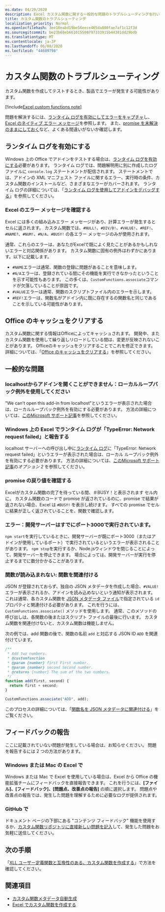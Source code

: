 ```yaml
---
ms.date: 04/29/2020
description: Excel カスタム関数に関する一般的な問題のトラブルシューティングを行います。
title: カスタム関数のトラブルシューティング
localization_priority: Normal
ms.openlocfilehash: 3ee18eabd19be56eece465da880fae7af1c12f3d
ms.sourcegitcommit: be23b68eb661015508797333915b44381dd29bdb
ms.translationtype: MT
ms.contentlocale: ja-JP
ms.lasthandoff: 06/08/2020
ms.locfileid: "44609798"
---
```

# <a name="troubleshoot-custom-functions"></a>カスタム関数のトラブルシューティング

カスタム関数を作成してテストするとき、製品でエラーが発生する可能性があります。

[!include[Excel custom functions note](../includes/excel-custom-functions-note.md)]

問題を解決するには、[ランタイム ログを有効にしてエラーをキャプチャ](#enable-runtime-logging)し、[Excel のネイティブ エラー メッセージ](#check-for-excel-error-messages)を参照します。 また、[promise を未解決のままにしておく](#ensure-promises-return)など、よくある間違いがないか確認します。

## <a name="enable-runtime-logging"></a>ランタイム ログを有効にする

Windows 上の Office でアドインをテストする場合は、[ランタイム ログを有効にする](../testing/runtime-logging.md)必要があります。 ランタイム ログでは、問題解明用に別に作成したログ ファイルに `console.log` ステートメントが配信されます。 ステートメントでは、アドインの XML マニフェスト ファイルに関するエラー、実行時の条件、カスタム関数のインストールなど、さまざまなエラーがカバーされます。 ランタイム ログの詳細については、「[ランタイム ログを使用してアドインをデバッグする](../testing/runtime-logging.md)」を参照してください。

### <a name="check-for-excel-error-messages"></a>Excel のエラー メッセージを確認する

Excel には多くの組み込みエラー メッセージがあり、計算エラーが発生するとセルに返されます。 カスタム関数では、`#NULL!`、`#DIV/0!`、`#VALUE!`、`#REF!`、`#NAME?`、`#NUM!`、`#N/A`、`#BUSY!` の各エラー メッセージのみが使用されます。

通常、これらのエラーは、あなたがExcelで既によく見たことがあるかもしれないエラーと対応関係があります。 カスタム関数に固有の例外はわずかにあります。以下に記載します。

- `#NAME`エラーは通常、関数の登録に問題があることを意味します。
- `#N/A`エラーは、登録されている間にその機能を実行できなかったということを示す可能性もあります。 この多くは、`CustomFunctions.associate`コマンドが欠落していることが原因です。
- `#VALUE`エラーは通常、関数のスクリプトファイル内のエラーを示します。
- `#REF!`エラーは、関数名がアドイン内に既に存在するの関数名と同じであることを示している可能性があります。

## <a name="clear-the-office-cache"></a>Office のキャッシュをクリアする

カスタム関数に関する情報はOfficeによってキャッシュされます。 開発中、またカスタム関数を使用して繰り返しリロードしている間は、変更が反映されないことがあります。 Officeのキャッシュをクリアすることでこれを修正できます。 詳細については、「[Office のキャッシュをクリアする](../testing/clear-cache.md)」を参照してください。

## <a name="common-issues"></a>一般的な問題

### <a name="cant-open-add-in-from-localhost-use-a-local-loopback-exception"></a>localhostからアドインを開くことができません：ローカルループバック例外を使用してください

"We can't open this add-in from localhost"というエラーが表示された場合は、ローカルループバック例外を有効にする必要があります。 方法の詳細については、[このMicrosoft サポート記事](https://support.microsoft.com/help/4490419/local-loopback-exemption-does-not-work)を参照してください。

### <a name="runtime-logging-reports-typeerror-network-request-failed-on-excel-on-windows"></a>Windows 上の Excel でランタイム ログが「TypeError: Network request failed」と報告する

localhost サーバーへの呼び出し中に[ランタイム ログ](custom-functions-troubleshooting.md#enable-runtime-logging)に「TypeError: Network request failed」というエラーが表示された場合は、ローカル ループバック例外を有効にする必要があります。 方法の詳細については、[このMicrosoft サポート記事](https://support.microsoft.com/help/4490419/local-loopback-exemption-does-not-work)の*オプション 2* を参照してください。

### <a name="ensure-promises-return"></a>promise の戻り値を確認する

Excelがカスタム関数の完了を待っている間、＃BUSY！と表示されます セル内に。 カスタム関数のコードで promise が返されているのに、promise で結果が返されない場合、Excel は `#BUSY!` を表示し続けます。 すべての promise でセルに結果が正しく返されていることを、関数で確認します。

### <a name="error-the-dev-server-is-already-running-on-port-3000"></a>エラー：開発サーバーはすでにポート3000で実行されています。

`npm start`を実行しているときに、開発サーバーが既にポート3000（またはアドインが使用しているポート）で実行されているというエラーが表示されることがあります。 `npm stop`を実行するか、Node.jsウィンドウを閉じることによって、開発サーバーを停止できます。 場合によっては、開発サーバーが実行を停止するまでに数分かかることがあります。

### <a name="my-functions-wont-load-associate-functions"></a>関数が読み込まれない: 関数を関連付ける

JSON が登録されておらず、独自の JSON メタデータを作成した場合、`#VALUE!` エラーが表示されるか、アドインを読み込めないという通知が表示されます。 これは通常、各カスタム関数を [JSON メタデータ ファイル](custom-functions-json.md)で指定されている `id` プロパティと関連付ける必要があります。 これを行うには、`CustomFunctions.associate()` メソッドを使用します。 通常、このメソッドの呼び出しは、各関数の後またはスクリプト ファイルの最後に行います。 カスタム関数を関連付けないと、カスタム関数は機能しません。

次の例では、add 関数の後で、関数の名前 `add` と対応する JSON ID `ADD` を関連付けています。

```js
/**
 * Add two numbers.
 * @customfunction
 * @param {number} first First number.
 * @param {number} second Second number.
 * @returns {number} The sum of the two numbers.
 */
function add(first, second) {
  return first + second;
}

CustomFunctions.associate("ADD", add);
```

このプロセスの詳細については、「[関数名を JSON メタデータに関連付ける](../excel/custom-functions-json.md#associating-function-names-with-json-metadata)」をご覧ください。

## <a name="reporting-feedback"></a>フィードバックの報告

ここに記載されていない問題が発生している場合は、お知らせください。 問題を報告するには 2 つの方法があります。

### <a name="in-excel-on-windows-or-mac"></a>Windows または Mac の Excel で

Windows または Mac で Excel を使用している場合は、Excel から Office の機能拡張チームにフィードバックを直接報告できます。 これを行うには、**[ファイル]、[フィードバック]、[問題点、改善点の報告]** の順に選択します。 問題点や改善点の報告では、発生した問題を理解するために必要なログが提供されます。

### <a name="in-github"></a>GitHub で

ドキュメント ページの下部にある "コンテンツ フィードバック" 機能を使用するか、[カスタム関数リポジトリに直接新しい問題を記入](https://github.com/OfficeDev/Excel-Custom-Functions/issues)して、発生した問題をお気軽に送信してください。

## <a name="next-steps"></a>次の手順
「[XLL ユーザー定義関数と互換性のある、カスタム関数を作成する](make-custom-functions-compatible-with-xll-udf.md)」で方法を確認してください。

## <a name="see-also"></a>関連項目

* [カスタム関数メタデータ自動生成](custom-functions-json-autogeneration.md)
* [Excel でカスタム関数を作成する](custom-functions-overview.md)
